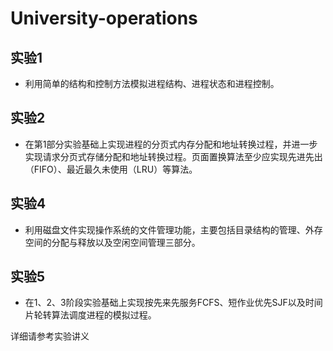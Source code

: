 # University-operations

## 实验1

- 利用简单的结构和控制方法模拟进程结构、进程状态和进程控制。

## 实验2

- 在第1部分实验基础上实现进程的分页式内存分配和地址转换过程，并进一步实现请求分页式存储分配和地址转换过程。页面置换算法至少应实现先进先出（FIFO）、最近最久未使用（LRU）等算法。

## 实验4

- 利用磁盘文件实现操作系统的文件管理功能，主要包括目录结构的管理、外存空间的分配与释放以及空闲空间管理三部分。

## 实验5

- 在1、2、3阶段实验基础上实现按先来先服务FCFS、短作业优先SJF以及时间片轮转算法调度进程的模拟过程。 

详细请参考实验讲义
